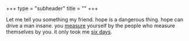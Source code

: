 +++
type = "subheader"
title = ""
+++

Let me tell you something my friend. hope is a dangerous thing. hope can drive a man insane. you [measure](/about) yourself by the people who measure themselves by you. it only took me [six days](/sidebar-right).
